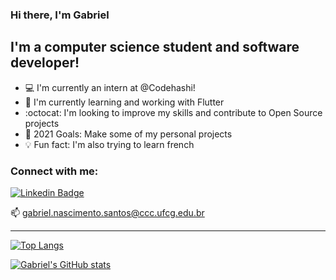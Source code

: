 ### Hi there, I'm Gabriel

## I'm a computer science student and software developer!
- :computer: I'm currently an intern at @Codehashi!
- :closed_book: I'm currently learning and working with Flutter
- :octocat: I'm looking to improve my skills and contribute to Open Source projects
- :calendar: 2021 Goals: Make some of my personal projects
- :bulb: Fun fact: I'm also trying to learn french

 ### Connect with me:
 
[![Linkedin Badge](https://img.shields.io/badge/-LinkedIn-blue?style=flat-square&logo=Linkedin&logoColor=white&link=https://www.linkedin.com/in/gabriel-nascimento-0b32501ab/)](https://www.linkedin.com/in/gabriel-nascimento-0b32501ab/)

<p>
  📫 <a href='mailto:gabriel.nascimento.santos@ccc.ufcg.edu.br'>gabriel.nascimento.santos@ccc.ufcg.edu.br</a>
</p>

---
[![Top Langs](https://github-readme-stats.vercel.app/api/top-langs/?username=gabrielgns&layout=compact)](https://github.com/gabrielgns/github-readme-stats)

[![Gabriel's GitHub stats](https://github-readme-stats.vercel.app/api?username=gabrielgns&count_private=true)](https://github.com/gabrielgns/github-readme-stats)
